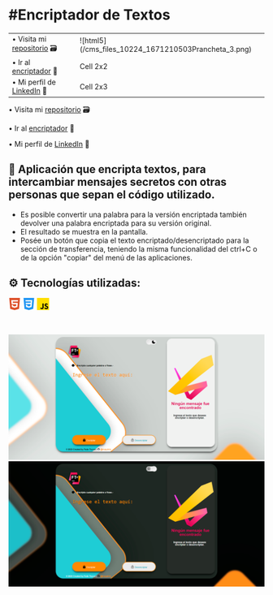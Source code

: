 <h1>#Encriptador de Textos</h1>

<table>
	<tbody>
		<tr>
			<td>• Visita mi <a href="https://github.com/truquinio/alura-challenge-1-Encriptador">repositorio</a> 🗃</td>
			<td rowspan="3">
      <td>![html5](/cms_files_10224_1671210503Prancheta_3.png)</td>
		</tr>
		<tr>
			<td>• Ir al <a href="https://truquinio.github.io/alura-challenge-1-Encriptador/">encriptador</a> 🔗</td>
			<td>Cell 2x2</td>
		</tr>
		<tr>
			<td>• Mi perfil de <a href="https://www.linkedin.com/in/federico-trucco/">LinkedIn</a> 🪪</td>
			<td>Cell 2x3</td>
		</tr>
	</tbody>
</table>



• Visita mi <a href="https://github.com/truquinio/alura-challenge-1-Encriptador">repositorio</a> 🗃

• Ir al <a href="https://truquinio.github.io/alura-challenge-1-Encriptador/">encriptador</a> 🔗

• Mi perfil de <a href="https://www.linkedin.com/in/federico-trucco/">LinkedIn</a> 🪪

<h2>🔐 Aplicación que encripta textos, para intercambiar mensajes secretos con otras personas que sepan el código utilizado.</h2>

- Es posible convertir una palabra para la versión encriptada también devolver una palabra encriptada para su versión original.
- El resultado se muestra en la pantalla.
- Posée un botón que copia el texto encriptado/desencriptado para la sección de transferencia, teniendo la misma funcionalidad del ctrl+C o de la opción "copiar" del menú de las aplicaciones.

<h2>⚙️ Tecnologías utilizadas:</h2>

![html5](/img/html5.png)
![css3](/img/css-3.png)
![js](/img/js.png)

<br>

![light mode](/Encriptador%20%231.png)
![dark mode](/Encriptador%20%232.png)
